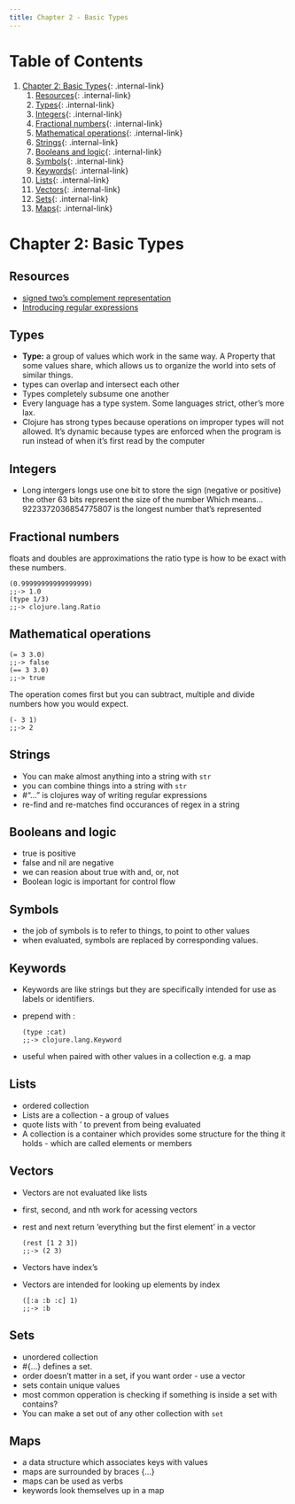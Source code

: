 ```yaml
---
title: Chapter 2 - Basic Types
---
```



# Table of Contents

1.  [Chapter 2: Basic Types](#org96f8b85){: .internal-link}
    1.  [Resources](#org23891a4){: .internal-link}
    2.  [Types](#org851c1cf){: .internal-link}
    3.  [Integers](#orgb39933b){: .internal-link}
    4.  [Fractional numbers](#orgbcef261){: .internal-link}
    5.  [Mathematical operations](#org97d4aa2){: .internal-link}
    6.  [Strings](#org03eb648){: .internal-link}
    7.  [Booleans and logic](#orge2626b1){: .internal-link}
    8.  [Symbols](#org6625862){: .internal-link}
    9.  [Keywords](#orgf7a9140){: .internal-link}
    10. [Lists](#orgbb93efd){: .internal-link}
    11. [Vectors](#org5f13d97){: .internal-link}
    12. [Sets](#orged829b2){: .internal-link}
    13. [Maps](#orged1cfbe){: .internal-link}


<a id="org96f8b85"></a>

# Chapter 2: Basic Types


<a id="org23891a4"></a>

## Resources

-   [signed two&rsquo;s complement representation](https://en.wikipedia.org/wiki/Two's_complement)
-   [Introducing regular expressions](https://www.oreilly.com/library/view/introducing-regular-expressions/9781449338879/)


<a id="org851c1cf"></a>

## Types

-   **Type:** a group of values which work in the same way. A Property that some values share, which allows us to organize the world into sets of similar things.
-   types can overlap and intersect each other
-   Types completely subsume one another
-   Every language has a type system. Some languages strict, other&rsquo;s more lax.
-   Clojure has strong types because operations on improper types will not allowed. It&rsquo;s dynamic because types are enforced when the program is run instead of when it&rsquo;s first read by the computer


<a id="orgb39933b"></a>

## Integers

-   Long intergers
    longs use one bit to store the sign (negative or positive)
    the other 63 bits represent the size of the number
    Which means&#x2026; 9223372036854775807 is the longest number that&rsquo;s represented


<a id="orgbcef261"></a>

## Fractional numbers

floats and doubles are approximations
the ratio type is how to be exact with these numbers.

    (0.99999999999999999)
    ;;-> 1.0
    (type 1/3)
    ;;-> clojure.lang.Ratio


<a id="org97d4aa2"></a>

## Mathematical operations

    (= 3 3.0)
    ;;-> false
    (== 3 3.0)
    ;;-> true

The operation comes first but you can subtract, multiple and divide numbers how you would expect.

    (- 3 1)
    ;;-> 2


<a id="org03eb648"></a>

## Strings

-   You can make almost anything into a string with `str`
-   you can combine things into a string with `str`
-   \#&ldquo;&#x2026;&rdquo; is clojures way of writing regular expressions
-   re-find and re-matches find occurances of regex in a string


<a id="orge2626b1"></a>

## Booleans and logic

-   true is positive
-   false and nil are negative
-   we can reasion about true with and, or, not
-   Boolean logic is important for control flow


<a id="org6625862"></a>

## Symbols

-   the job of symbols is to refer to things, to point to other values
-   when evaluated, symbols are replaced by corresponding values.


<a id="orgf7a9140"></a>

## Keywords

-   Keywords are like strings but they are specifically intended for use as labels or identifiers.
-   prepend with :
    
        (type :cat)
        ;;-> clojure.lang.Keyword
-   useful when paired with other values in a collection e.g. a map


<a id="orgbb93efd"></a>

## Lists

-   ordered collection
-   Lists are a collection - a group of values
-   quote lists with &rsquo; to prevent from being evaluated
-   A collection is a container which provides some structure for the thing it holds - which are called elements or members


<a id="org5f13d97"></a>

## Vectors

-   Vectors are not evaluated like lists
-   first, second, and nth work for acessing vectors
-   rest and next return &rsquo;everything but the first element&rsquo; in a vector
    
        (rest [1 2 3])
        ;;-> (2 3)
-   Vectors have index&rsquo;s
-   Vectors are intended for looking up elements by index
    
        ([:a :b :c] 1)
        ;;-> :b


<a id="orged829b2"></a>

## Sets

-   unordered collection
-   \#{&#x2026;} defines a set.
-   order doesn&rsquo;t matter in a set, if you want order - use a vector
-   sets contain unique values
-   most common opperation is checking if something is inside a set with contains?
-   You can make a set out of any other collection with `set`


<a id="orged1cfbe"></a>

## Maps

-   a data structure which associates keys with values
-   maps are surrounded by braces {&#x2026;}
-   maps can be used as verbs
-   keywords look themselves up in a map


